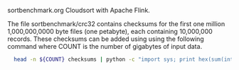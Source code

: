 sortbenchmark.org Cloudsort with Apache Flink.

The file sortbenchmark/crc32 contains checksums for the first one million 1,000,000,0000 byte
files (one petabyte), each containing 10,000,000 records. These checksums can be added using
using the following command where COUNT is the number of gigabytes of input data.

```bash
  head -n ${COUNT} checksums | python -c "import sys; print hex(sum(int(l, 16) for l in sys.stdin))[2:].rstrip('L')"
```
